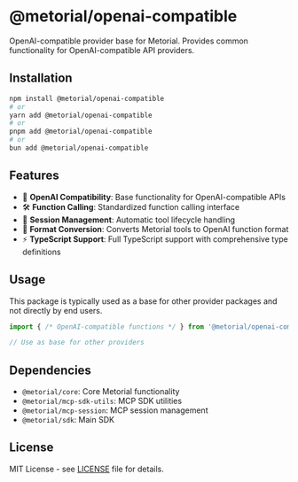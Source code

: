 # @metorial/openai-compatible

OpenAI-compatible provider base for Metorial. Provides common functionality for OpenAI-compatible API providers.

## Installation

```bash
npm install @metorial/openai-compatible
# or
yarn add @metorial/openai-compatible
# or
pnpm add @metorial/openai-compatible
# or
bun add @metorial/openai-compatible
```

## Features

- 🔧 **OpenAI Compatibility**: Base functionality for OpenAI-compatible APIs
- 🛠️ **Function Calling**: Standardized function calling interface
- 📡 **Session Management**: Automatic tool lifecycle handling
- 🔄 **Format Conversion**: Converts Metorial tools to OpenAI function format
- ⚡ **TypeScript Support**: Full TypeScript support with comprehensive type definitions

## Usage

This package is typically used as a base for other provider packages and not directly by end users.

```typescript
import { /* OpenAI-compatible functions */ } from '@metorial/openai-compatible';

// Use as base for other providers
```

## Dependencies

- `@metorial/core`: Core Metorial functionality
- `@metorial/mcp-sdk-utils`: MCP SDK utilities
- `@metorial/mcp-session`: MCP session management
- `@metorial/sdk`: Main SDK

## License

MIT License - see [LICENSE](../../LICENSE) file for details.
